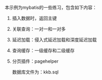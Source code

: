 本示例为mybatis的一些练习，包含如下内容：

1. 插入数据时，返回主键

2. 关联查询：一对一和一对多

3. 延迟加载：侵入式延迟加载和深度延迟加载

4. 查询缓存：一级缓存和二级缓存

5. 分页插件：pagehelper

   

   数据库文件为：kkb.sql

